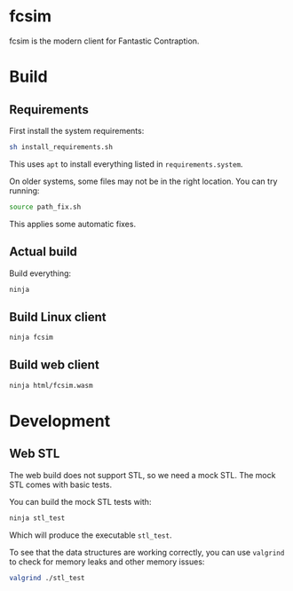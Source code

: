 # fcsim

fcsim is the modern client for Fantastic Contraption.

# Build

## Requirements

First install the system requirements:

```sh
sh install_requirements.sh
```

This uses `apt` to install everything listed in `requirements.system`.

On older systems, some files may not be in the right location. You can try running:

```sh
source path_fix.sh
```

This applies some automatic fixes.

## Actual build

Build everything:

```sh
ninja
```

## Build Linux client

```sh
ninja fcsim
```

## Build web client

```sh
ninja html/fcsim.wasm
```

# Development

## Web STL

The web build does not support STL, so we need a mock STL.
The mock STL comes with basic tests.

You can build the mock STL tests with:

```sh
ninja stl_test
```

Which will produce the executable `stl_test`.

To see that the data structures are working correctly, you can use `valgrind` to check for memory leaks and other memory issues:

```sh
valgrind ./stl_test
```
